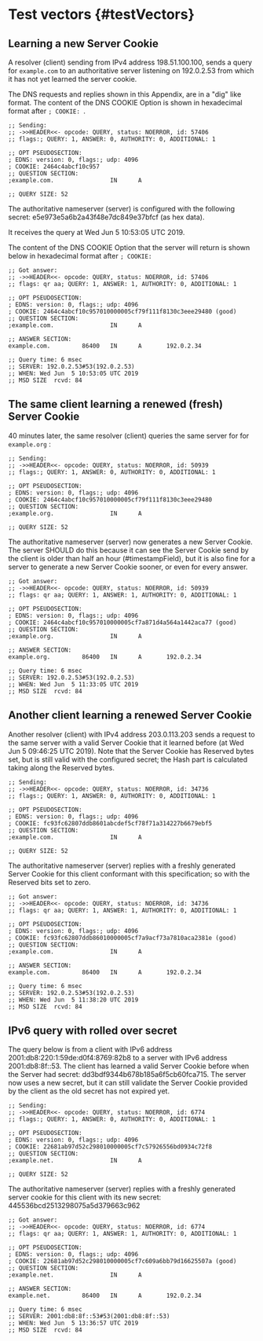 # Test vectors {#testVectors}

## Learning a new Server Cookie

A resolver (client) sending from IPv4 address 198.51.100.100, sends a query for
`example.com` to an authoritative server listening on 192.0.2.53 from
which it has not yet learned the server cookie.

The DNS requests and replies shown in this Appendix, are in a "dig" like format.
The content of the DNS COOKIE Option is shown in hexadecimal format after
`; COOKIE: `.

~~~ ascii-art
;; Sending:
;; ->>HEADER<<- opcode: QUERY, status: NOERROR, id: 57406
;; flags:; QUERY: 1, ANSWER: 0, AUTHORITY: 0, ADDITIONAL: 1

;; OPT PSEUDOSECTION:
; EDNS: version: 0, flags:; udp: 4096
; COOKIE: 2464c4abcf10c957
;; QUESTION SECTION:
;example.com.                IN      A

;; QUERY SIZE: 52
~~~

The authoritative nameserver (server) is configured with the following secret:
e5e973e5a6b2a43f48e7dc849e37bfcf (as hex data).

It receives the query at Wed Jun  5 10:53:05 UTC 2019.

The content of the DNS COOKIE Option that the server will return is shown
below in hexadecimal format after `; COOKIE: `

~~~ ascii-art
;; Got answer:
;; ->>HEADER<<- opcode: QUERY, status: NOERROR, id: 57406
;; flags: qr aa; QUERY: 1, ANSWER: 1, AUTHORITY: 0, ADDITIONAL: 1

;; OPT PSEUDOSECTION:
; EDNS: version: 0, flags:; udp: 4096
; COOKIE: 2464c4abcf10c957010000005cf79f111f8130c3eee29480 (good)
;; QUESTION SECTION:
;example.com.                IN      A

;; ANSWER SECTION:
example.com.         86400   IN      A       192.0.2.34

;; Query time: 6 msec
;; SERVER: 192.0.2.53#53(192.0.2.53)
;; WHEN: Wed Jun  5 10:53:05 UTC 2019
;; MSD SIZE  rcvd: 84
~~~
## The same client learning a renewed (fresh) Server Cookie

40 minutes later, the same resolver (client) queries the same server for
for `example.org` :

~~~ ascii-art
;; Sending:
;; ->>HEADER<<- opcode: QUERY, status: NOERROR, id: 50939
;; flags:; QUERY: 1, ANSWER: 0, AUTHORITY: 0, ADDITIONAL: 1

;; OPT PSEUDOSECTION:
; EDNS: version: 0, flags:; udp: 4096
; COOKIE: 2464c4abcf10c957010000005cf79f111f8130c3eee29480
;; QUESTION SECTION:
;example.org.                IN      A

;; QUERY SIZE: 52
~~~

The authoritative nameserver (server) now generates a new Server Cookie.
The server SHOULD do this because it can see the Server Cookie send by the
client is older than half an hour (#timestampField), but it is also fine for
a server to generate a new Server Cookie sooner, or even for every answer.

~~~ ascii-art
;; Got answer:
;; ->>HEADER<<- opcode: QUERY, status: NOERROR, id: 50939
;; flags: qr aa; QUERY: 1, ANSWER: 1, AUTHORITY: 0, ADDITIONAL: 1

;; OPT PSEUDOSECTION:
; EDNS: version: 0, flags:; udp: 4096
; COOKIE: 2464c4abcf10c957010000005cf7a871d4a564a1442aca77 (good)
;; QUESTION SECTION:
;example.org.                IN      A

;; ANSWER SECTION:
example.org.         86400   IN      A       192.0.2.34

;; Query time: 6 msec
;; SERVER: 192.0.2.53#53(192.0.2.53)
;; WHEN: Wed Jun  5 11:33:05 UTC 2019
;; MSD SIZE  rcvd: 84
~~~
## Another client learning a renewed Server Cookie

Another resolver (client) with IPv4 address 203.0.113.203 sends a request to
the same server with a valid Server Cookie that it learned before
(at Wed Jun  5 09:46:25 UTC 2019). Note that the Server Cookie has Reserved bytes set,
but is still valid with the configured secret; the Hash part is calculated
taking along the Reserved bytes.

~~~ ascii-art
;; Sending:
;; ->>HEADER<<- opcode: QUERY, status: NOERROR, id: 34736
;; flags:; QUERY: 1, ANSWER: 0, AUTHORITY: 0, ADDITIONAL: 1

;; OPT PSEUDOSECTION:
; EDNS: version: 0, flags:; udp: 4096
; COOKIE: fc93fc62807ddb8601abcdef5cf78f71a314227b6679ebf5
;; QUESTION SECTION:
;example.com.                IN      A

;; QUERY SIZE: 52
~~~

The authoritative nameserver (server) replies with a freshly generated Server
Cookie for this client conformant with this specification; so with the Reserved
bits set to zero.

~~~ ascii-art
;; Got answer:
;; ->>HEADER<<- opcode: QUERY, status: NOERROR, id: 34736
;; flags: qr aa; QUERY: 1, ANSWER: 1, AUTHORITY: 0, ADDITIONAL: 1

;; OPT PSEUDOSECTION:
; EDNS: version: 0, flags:; udp: 4096
; COOKIE: fc93fc62807ddb86010000005cf7a9acf73a7810aca2381e (good)
;; QUESTION SECTION:
;example.com.                IN      A

;; ANSWER SECTION:
example.com.         86400   IN      A       192.0.2.34

;; Query time: 6 msec
;; SERVER: 192.0.2.53#53(192.0.2.53)
;; WHEN: Wed Jun  5 11:38:20 UTC 2019
;; MSD SIZE  rcvd: 84
~~~
## IPv6 query with rolled over secret

The query below is from a client with IPv6 address 2001:db8:220:1:59de:d0f4:8769:82b8 to a server
with IPv6 address 2001:db8:8f::53.  The client has learned a valid Server Cookie
before when the Server had secret: dd3bdf9344b678b185a6f5cb60fca715.  The server now uses a
new secret, but it can still validate the Server Cookie provided by the client
as the old secret has not expired yet.

~~~ ascii-art
;; Sending:
;; ->>HEADER<<- opcode: QUERY, status: NOERROR, id: 6774
;; flags:; QUERY: 1, ANSWER: 0, AUTHORITY: 0, ADDITIONAL: 1

;; OPT PSEUDOSECTION:
; EDNS: version: 0, flags:; udp: 4096
; COOKIE: 22681ab97d52c298010000005cf7c57926556bd0934c72f8
;; QUESTION SECTION:
;example.net.                IN      A

;; QUERY SIZE: 52
~~~

The authoritative nameserver (server) replies with a freshly generated server
cookie for this client with its new secret: 445536bcd2513298075a5d379663c962

~~~ ascii-art
;; Got answer:
;; ->>HEADER<<- opcode: QUERY, status: NOERROR, id: 6774
;; flags: qr aa; QUERY: 1, ANSWER: 1, AUTHORITY: 0, ADDITIONAL: 1

;; OPT PSEUDOSECTION:
; EDNS: version: 0, flags:; udp: 4096
; COOKIE: 22681ab97d52c298010000005cf7c609a6bb79d16625507a (good)
;; QUESTION SECTION:
;example.net.                IN      A

;; ANSWER SECTION:
example.net.         86400   IN      A       192.0.2.34

;; Query time: 6 msec
;; SERVER: 2001:db8:8f::53#53(2001:db8:8f::53)
;; WHEN: Wed Jun  5 13:36:57 UTC 2019
;; MSD SIZE  rcvd: 84
~~~

